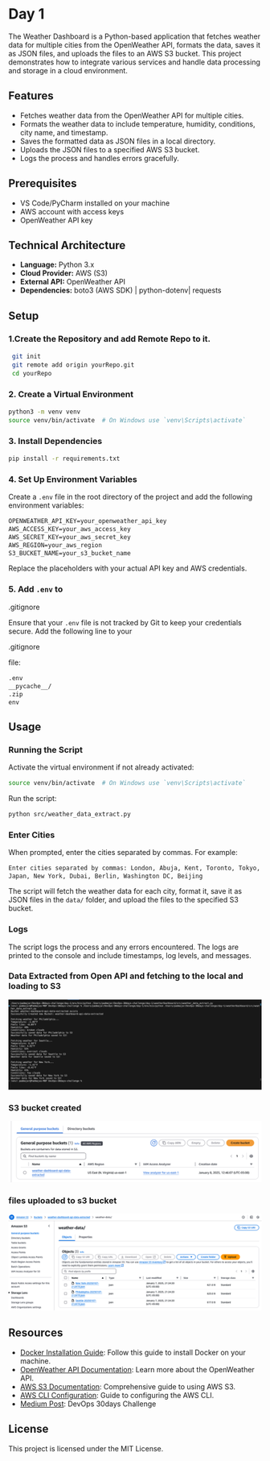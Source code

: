 
# Day 1


The Weather Dashboard is a Python-based application that fetches weather data for multiple cities from the OpenWeather API, formats the data, saves it as JSON files, and uploads the files to an AWS S3 bucket. This project demonstrates how to integrate various services and handle data processing and storage in a cloud environment.

## Features

- Fetches weather data from the OpenWeather API for multiple cities.
- Formats the weather data to include temperature, humidity, conditions, city name, and timestamp.
- Saves the formatted data as JSON files in a local directory.
- Uploads the JSON files to a specified AWS S3 bucket.
- Logs the process and handles errors gracefully.

## Prerequisites
- VS Code/PyCharm installed on your machine
- AWS account with access keys
- OpenWeather API key

## Technical Architecture
 - **Language:** Python 3.x
 - **Cloud Provider:** AWS (S3)
 - **External API:** OpenWeather API
 - **Dependencies:** boto3 (AWS SDK) | python-dotenv| requests

## Setup

### 1.Create the Repository and add Remote Repo to it.

```bash
 git init
 git remote add origin yourRepo.git
 cd yourRepo
```

### 2. Create a Virtual Environment

```bash
python3 -m venv venv
source venv/bin/activate  # On Windows use `venv\Scripts\activate`
```

### 3. Install Dependencies

```bash
pip install -r requirements.txt
```

### 4. Set Up Environment Variables

Create a `.env` file in the root directory of the project and add the following environment variables:

```properties
OPENWEATHER_API_KEY=your_openweather_api_key
AWS_ACCESS_KEY=your_aws_access_key
AWS_SECRET_KEY=your_aws_secret_key
AWS_REGION=your_aws_region
S3_BUCKET_NAME=your_s3_bucket_name
```

Replace the placeholders with your actual API key and AWS credentials.

### 5. Add `.env` to 

.gitignore



Ensure that your `.env` file is not tracked by Git to keep your credentials secure. Add the following line to your 

.gitignore

 file:

```plaintext
.env
__pycache__/
.zip
env
```

## Usage

### Running the Script

Activate the virtual environment if not already activated:

```bash
source venv/bin/activate  # On Windows use `venv\Scripts\activate`
```

Run the script:

```bash
python src/weather_data_extract.py
```

### Enter Cities

When prompted, enter the cities separated by commas. For example:

```plaintext
Enter cities separated by commas: London, Abuja, Kent, Toronto, Tokyo, Japan, New York, Dubai, Berlin, Washington DC, Beijing
```

The script will fetch the weather data for each city, format it, save it as JSON files in the `data/` folder, and upload the files to the specified S3 bucket.

### Logs

The script logs the process and any errors encountered. The logs are printed to the console and include timestamps, log levels, and messages.

### Data Extracted from Open API and fetching to the local and loading to S3
![Alt text](FetchingFromAPI.png?raw=true "Data Extracted from Open API and fetching to the local and loading to S3")
### S3 bucket created
![Alt text](S3BucketCreated.png?raw=true "S3 bucket created")
### files uploaded to s3 bucket
![Alt text](dataInS3.png?raw=true "files uploaded to s3 bucket")

## Resources
- [Docker Installation Guide](https://docs.docker.com/get-started/get-docker/): Follow this guide to install Docker on your machine.
- [OpenWeather API Documentation](https://openweathermap.org/api): Learn more about the OpenWeather API.
- [AWS S3 Documentation](https://docs.aws.amazon.com/s3/): Comprehensive guide to using AWS S3.
- [AWS CLI Configuration](https://docs.aws.amazon.com/cli/latest/userguide/cli-configure-files.html): Guide to configuring the AWS CLI.
- [Medium Post](https://medium.com/@padhu.ramsh/devops-30days-challenge-eaa8e9d7c22c): DevOps 30days Challenge

## License
This project is licensed under the MIT License.
